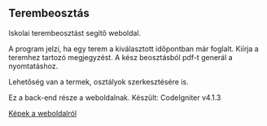 ## Terembeosztás

Iskolai terembeosztást segítő weboldal.

A program jelzi, ha egy terem a kiválasztott időpontban már foglalt. Kiírja a teremhez tartozó megjegyzést. A kész beosztásból pdf-t generál a nyomtatáshoz.

Lehetőség van a termek, osztályok szerkesztésére is.

Ez a back-end része a weboldalnak.
Készült: CodeIgniter v4.1.3

[Képek a weboldalról](http://www.csernaizsolt.hu/terembeosztas.html)